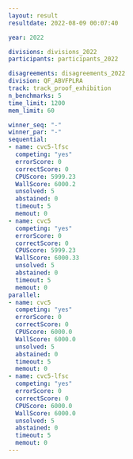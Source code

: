 ```yaml
---
layout: result
resultdate: 2022-08-09 00:07:40

year: 2022

divisions: divisions_2022
participants: participants_2022

disagreements: disagreements_2022
division: QF_ABVFPLRA
track: track_proof_exhibition
n_benchmarks: 5
time_limit: 1200
mem_limit: 60

winner_seq: "-"
winner_par: "-"
sequential:
- name: cvc5-lfsc
  competing: "yes"
  errorScore: 0
  correctScore: 0
  CPUScore: 5999.23
  WallScore: 6000.2
  unsolved: 5
  abstained: 0
  timeout: 5
  memout: 0
- name: cvc5
  competing: "yes"
  errorScore: 0
  correctScore: 0
  CPUScore: 5999.23
  WallScore: 6000.33
  unsolved: 5
  abstained: 0
  timeout: 5
  memout: 0
parallel:
- name: cvc5
  competing: "yes"
  errorScore: 0
  correctScore: 0
  CPUScore: 6000.0
  WallScore: 6000.0
  unsolved: 5
  abstained: 0
  timeout: 5
  memout: 0
- name: cvc5-lfsc
  competing: "yes"
  errorScore: 0
  correctScore: 0
  CPUScore: 6000.0
  WallScore: 6000.0
  unsolved: 5
  abstained: 0
  timeout: 5
  memout: 0
---
```

